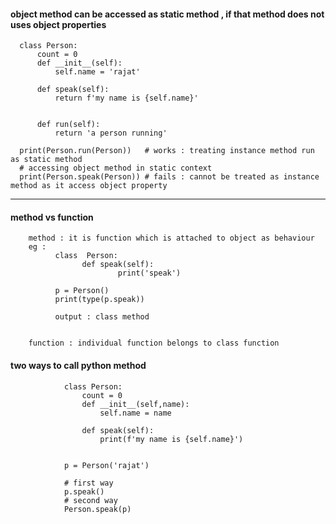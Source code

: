 #### object method can be accessed as static method , if that method does not uses object properties


      class Person:
          count = 0
          def __init__(self):
              self.name = 'rajat'

          def speak(self):
              return f'my name is {self.name}'


          def run(self):
              return 'a person running'

      print(Person.run(Person))   # works : treating instance method run as static method
      # accessing object method in static context
      print(Person.speak(Person)) # fails : cannot be treated as instance method as it access object property



---

#### method vs function

        method : it is function which is attached to object as behaviour
        eg : 
              class  Person:
                    def speak(self):
                            print('speak')
                         
              p = Person()           
              print(type(p.speak))
              
              output : class method
              
              
        function : individual function belongs to class function
        
        
#### two ways to call python method

                class Person:
                    count = 0
                    def __init__(self,name):
                        self.name = name

                    def speak(self):
                        print(f'my name is {self.name}')


                p = Person('rajat')

                # first way
                p.speak()
                # second way
                Person.speak(p)
      
        
        
        
        


